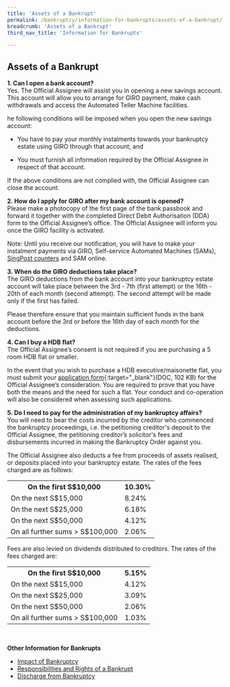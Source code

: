 ```yaml
---
title: 'Assets of a Bankrupt'
permalink: /bankruptcy/information-for-bankrupts/assets-of-a-bankrupt/
breadcrumb: 'Assets of a Bankrupt'
third_nav_title: 'Information for Bankrupts'

---
```



Assets of a Bankrupt
---

**1. Can I open a bank account?**<br>
Yes. The Official Assignee will assist you in opening a new savings account. This account will allow you to arrange for GIRO payment, make cash withdrawals and access the Automated Teller Machine facilities.

he following conditions will be imposed when you open the new savings account:

* You have to pay your monthly instalments towards your bankruptcy estate using GIRO through that account; and

* You must furnish all information required by the Official Assignee in respect of that account.

If the above conditions are not complied with, the Official Assignee can close the account.<br>

**2. How do I apply for GIRO after my bank account is opened?**<br>
Please make a photocopy of the first page of the bank passbook and forward it together with the completed Direct Debit Authorisation (DDA) form to the Official Assignee’s office. The Official Assignee will inform you once the GIRO facility is activated.

Note: Until you receive our notification, you will have to make your instalment payments via GIRO, Self-service Automated Machines (SAMs), [SingPost counters](https://www.singpost.com/) and SAM online.<br>

**3. When do the GIRO deductions take place?**<br>
The GIRO deductions from the bank account into your bankruptcy estate account will take place between the 3rd - 7th (first attempt) or the 16th - 20th of each month (second attempt). The second attempt will be made only if the first has failed.

Please therefore ensure that you maintain sufficient funds in the bank account before the 3rd or before the 16th day of each month for the deductions.<br>

**4. Can I buy a HDB flat?**<br>
The Official Assignee’s consent is not required if you are purchasing a 5 room HDB flat or smaller.

In the event that you wish to purchase a HDB executive/maisonette flat, you must submit your [application form](/files/linkclick7ecb.doc){:target="_blank"}(DOC, 102 KB) for the Official Assignee’s consideration. You are required to prove that you have both the means and the need for such a flat. Your conduct and co-operation will also be considered when assessing such applications.<br>

**5. Do I need to pay for the administration of my bankruptcy affairs?**<br>
You will need to bear the costs incurred by the creditor who commenced the bankruptcy proceedings, i.e. the petitioning creditor's deposit to the Official Assignee, the petitioning creditor’s solicitor's fees and disbursements incurred in making the Bankruptcy Order against you.<br>

The Official Assignee also deducts a fee from proceeds of assets realised, or deposits placed into your bankruptcy estate. The rates of the fees charged are as follows:
<table>
  
  <tr>
    <th>On the first S$10,000</th>
    <th>10.30%</th>
  </tr>
  <tr>
    <td>On the next S$15,000</td>
    <td>8.24%</td>
  </tr>
  <tr>
    <td>On the next S$25,000</td>
    <td>6.18%</td>
  </tr>
  <tr>
    <td>On the next S$50,000</td>
    <td>4.12%</td>
  </tr>
  <tr>
    <td>On all further sums > S$100,000</td>
    <td>2.06%</td>
  </tr>
</table>

Fees are also levied on dividends distributed to creditors. The rates of the fees charged are:

<table>
  <tr>
    <th>On the first S$10,000</th>
    <th>5.15%</th>
  </tr>
  <tr>
    <td>On the next S$15,000</td>
    <td>4.12%</td>
  </tr>
  <tr>
    <td>On the next S$25,000</td>
    <td>3.09%</td>
  </tr>
  <tr>
    <td>On the next S$50,000</td>
    <td>2.06%</td>
  </tr>
  <tr>
    <td>On all further sums > S$100,000</td>
    <td>1.03%</td>
  </tr>
</table><br>

**Other Information for Bankrupts**<br>

<ul>
  <li><a href="/bankruptcy/information-for-bankrupts/impact-of-bankruptcy/">Impact of Bankruptcy</a></li>
  <li><a href="/bankruptcy/information-for-bankrupts/impact-of-bankruptcy/responsibilities-and-rights/">Responsibilities and Rights of a Bankrupt</a></li>
  <li><a href="/bankruptcy/information-for-bankrupts/discharge-from-bankruptcy/">Discharge from Bankruptcy</a></li>
</ul>
